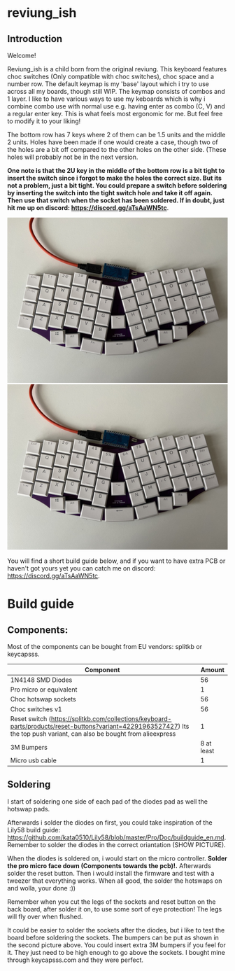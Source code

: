 # reviung_ish

## Introduction
Welcome! 

Reviung_ish is a child born from the original reviung. This keyboard features choc switches (Only compatible with choc switches), choc space and a number row. The default keymap is my 'base' layout which i try to use across all my boards, though still WIP. The keymap consists of combos and 1 layer. I like to have various ways to use my keboards which is why i combine combo use with normal use e.g. having enter as combo (C, V) and a regular enter key. This is what feels most ergonomic for me. But feel free to modify it to your liking!

The bottom row has 7 keys where 2 of them can be 1.5 units and the middle 2 units. Holes have been made if one would create a case, though two of the holes are a bit off compared to the other holes on the other side. (These holes will probably not be in the next version.

<strong>One note is that the 2U key in the middle of the bottom row is a bit tight to insert the switch since i forgot to make the holes the correct size. But its not a problem, just a bit tight. You could prepare a switch before soldering by inserting the switch into the tight switch hole and take it off again. Then use that switch when the socket has been soldered. If in doubt, just hit me up on discord: https://discord.gg/aTsAaWN5tc</strong>. 

![picture1](https://github.com/fredbabe/reviung_ish/blob/main/pictures/picture1.jpg)
![picture2](https://github.com/fredbabe/reviung_ish/blob/main/pictures/picture1.jpg)

You will find a short build guide below, and if you want to have extra PCB or haven't got yours yet you can catch me on discord: https://discord.gg/aTsAaWN5tc.

# Build guide

## Components:
Most of the components can be bought from EU vendors: splitkb or keycapsss.

| Component  | Amount |
| ------------- | ------------- |
| 1N4148 SMD Diodes  | 56  |
| Pro micro or equivalent  | 1  |
| Choc hotswap sockets | 56 |
| Choc switches v1| 56 |
| Reset switch (https://splitkb.com/collections/keyboard-parts/products/reset-buttons?variant=42291963527427) Its the top push variant, can also be bought from alieexpress| 1 |
| 3M Bumpers | 8 at least |
| Micro usb cable | 1 |


## Soldering

I start of soldering one side of each pad of the diodes pad as well the hotswap pads.

Afterwards i solder the diodes on first, you could take inspiration of the Lily58 build guide: https://github.com/kata0510/Lily58/blob/master/Pro/Doc/buildguide_en.md. Remember to solder the diodes in the correct oriantation (SHOW PICTURE).

When the diodes is soldered on, i would start on the micro controller. <strong>Solder the pro micro face down (Components towards the pcb)!.</strong> Afterwards solder the reset button. Then i would install the firmware and test with a tweezer that everything works. When all good, the solder the hotswaps on and wolla, your done :))

Remember when you cut the legs of the sockets and reset button on the back board, after solder it on, to use some sort of eye protection! The legs will fly over when flushed.

It could be easier to solder the sockets after the diodes, but i like to test the board before soldering the sockets. The bumpers can be put as shown in the second picture above. You could insert extra 3M bumpers if you feel for it. They just need to be high enough to go above the sockets. I bought mine through keycapsss.com and they were perfect.
